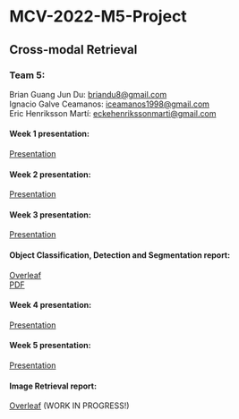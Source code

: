 # MCV-2022-M5-Project  
 
## Cross-modal Retrieval  

### Team 5:  
 Brian Guang Jun Du: briandu8@gmail.com  
 Ignacio Galve Ceamanos: iceamanos1998@gmail.com  
 Eric Henriksson Martí: eckehenrikssonmarti@gmail.com  
 
#### Week 1 presentation:  
 [Presentation](https://docs.google.com/presentation/d/1g0QS--JgpUTKiLuonVXe-_5SuHnc0xDUQbdDl8pu0Mo/edit?usp=sharing)
 
#### Week 2 presentation:  
 [Presentation](https://docs.google.com/presentation/d/1DyZUGjAhFSSLnm3dqBWGfgkCuweBihSstr5ltfYIE08/edit?usp=sharing)  
 
#### Week 3 presentation:  
 [Presentation](https://docs.google.com/presentation/d/1V1lzChQ2tLPWhSbtpTWSgt3XPHLhPH5prjS_FleGtaU/edit?usp=sharing)  
   
#### Object Classification, Detection and Segmentation report:  
 [Overleaf](https://www.overleaf.com/read/ycpsxdxggnyp)  
 [PDF](https://github.com/bersecke/MCV-2022-M5-Project/blob/main/M5__Object_Detection_%26%20_Segmentation_report.pdf)  

#### Week 4 presentation:  
 [Presentation](https://docs.google.com/presentation/d/1_c8Xmt-eo8fplkr-Ea-qxo3oNYhMlsVIL6CokKBMAac/edit?usp=sharing)  

#### Week 5 presentation:  
 [Presentation](https://docs.google.com/presentation/d/1jtso7HS3KrWTDMjB59--CNCKUT9-QlgS4NBpKQu1atw/edit?usp=sharing)  

#### Image Retrieval report:  
 [Overleaf](https://www.overleaf.com/read/psscjwrqbtkp) (WORK IN PROGRESS!)
